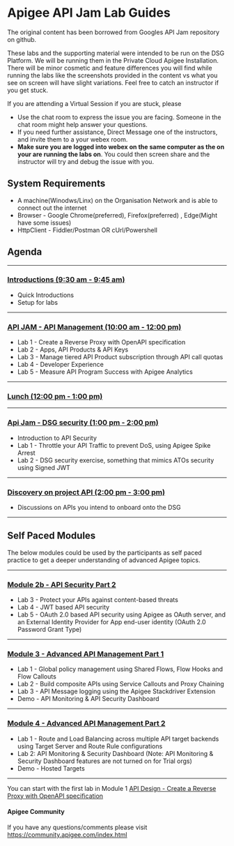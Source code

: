 # Apigee API Jam Lab Guides

The original content has been borrowed from Googles API Jam repository on github.

These labs and the supporting material were intended to be run on the DSG  Platform. We will be running them in the Private Cloud Apigee Installation. There will be minor cosmetic and feature differences you will find while running the labs like the screenshots provided in the content vs what you see on screen will have slight variations. Feel free to catch an instructor if you get stuck.

If you are attending a Virtual Session if you are stuck, please 
* Use the chat room to express the issue you are facing. Someone in the chat room might help answer your questions.
* If you need further assistance, Direct Message one of the instructors, and invite them to a your webex room. 
* **Make sure you are logged into webex on the same computer as the on your are running the labs on**. You could then screen share and the instructor will try and debug the issue with you. 

## System Requirements
* A machine(Winodws/Linx) on the Organisation Network and is able to connect out the internet
* Browser - Google Chrome(preferred), Firefox(preferred) , Edge(Might have some issues)
* HttpClient - Fiddler/Postman OR cUrl/Powershell

## Agenda

** **
### [Introductions (9:30 am - 9:45 am)](#)
* Quick Introductions
* Setup for labs 

** **

### [API JAM - API Management (10:00 am - 12:00 pm)](./Module-1) 
* Lab 1 - Create a Reverse Proxy with OpenAPI specification
* Lab 2 - Apps, API Products & API Keys
* Lab 3 - Manage tiered API Product subscription through API call quotas
* Lab 4 - Developer Experience
* Lab 5 - Measure API Program Success with Apigee Analytics

** **

### [Lunch (12:00 pm - 1:00 pm)](#)

** ** 

### [Api Jam - DSG security (1:00 pm - 2:00 pm)](./Module-2a) 
* Introduction to API Security
* Lab 1 - Throttle your API Traffic to prevent DoS, using Apigee Spike Arrest
* Lab 2 - DSG security exercise, something that mimics ATOs security using Signed JWT

** **

### [Discovery on project API (2:00 pm - 3:00 pm)](#)
* Discussions on APIs you intend to onboard onto the DSG

** **

## Self Paced Modules

The below modules could be used by the participants as self paced practice to get a deeper understanding of advanced Apigee topics.

** **
### [Module 2b - API Security Part 2](./Module-2b) 
* Lab 3 - Protect your APIs against content-based threats
* Lab 4 - JWT based API security
* Lab 5 - OAuth 2.0 based API security using Apigee as OAuth server, and an External Identity Provider for App end-user identity (OAuth 2.0 Password Grant Type)

** **

### [Module 3 - Advanced API Management Part 1](./Module-3) 
* Lab 1 - Global policy management using Shared Flows, Flow Hooks and Flow Callouts
* Lab 2 - Build composite APIs using Service Callouts and Proxy Chaining
* Lab 3 - API Message logging using the Apigee Stackdriver Extension
* Demo - API Monitoring & API Security Dashboard

** **

### [Module 4 - Advanced API Management Part 2](./Module-4) 
* Lab 1 - Route and Load Balancing across multiple API target backends using Target Server and Route Rule configurations
* Lab 2: API Monitoring & Security Dashboard (Note: API Monitoring & Security Dashboard features are not turned on for Trial orgs)
* Demo - Hosted Targets

** **

You can start with the first lab in Module 1 [API Design - Create a Reverse Proxy with OpenAPI specification](./Module-1/Labs/Lab%201)

#### Apigee Community 
If you have any questions/comments please visit https://community.apigee.com/index.html


